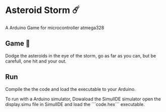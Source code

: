 # Asteroid Storm ☄️

A Arduino Game for microcontroller atmega328

## Game 🚀 
Dodge the asteroids in the eye of the storm, go as far as you can, but be carefull, one hit and your out.

## Run

Compile the the code and load the executable to your Arduino.

To run with a Arduino simulator, Dowaload the SimulIDE simulator open the display.simu file in SimulIDE and load the ´´´code.hex´´´ executable.

